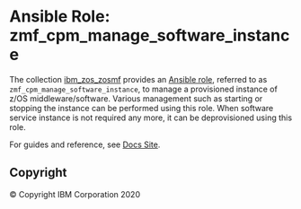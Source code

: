 # Ansible Role: zmf_cpm_manage_software_instance
The collection [ibm_zos_zosmf](../../README.md) provides an [Ansible role](https://docs.ansible.com/ansible/latest/user_guide/playbooks_reuse_roles.html), referred to as `zmf_cpm_manage_software_instance`, to manage a provisioned instance of z/OS middleware/software. Various management such as starting or stopping the instance can be performed using this role. When software service instance is not required any more, it can be deprovisioned using this role.

For guides and reference, see [Docs Site](https://ibm.github.io/ibm_zos_zosmf/roles/README_zmf_cpm_manage_software_instance.html).

## Copyright
© Copyright IBM Corporation 2020

